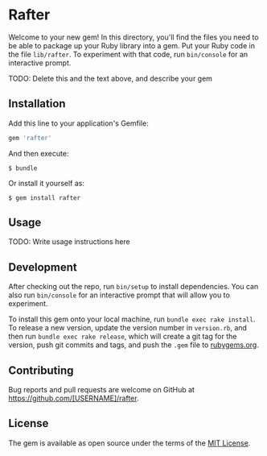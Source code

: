 # Rafter

Welcome to your new gem! In this directory, you'll find the files you need to be able to package up your Ruby library into a gem. Put your Ruby code in the file `lib/rafter`. To experiment with that code, run `bin/console` for an interactive prompt.

TODO: Delete this and the text above, and describe your gem

## Installation

Add this line to your application's Gemfile:

```ruby
gem 'rafter'
```

And then execute:

    $ bundle

Or install it yourself as:

    $ gem install rafter

## Usage

TODO: Write usage instructions here

## Development

After checking out the repo, run `bin/setup` to install dependencies. You can also run `bin/console` for an interactive prompt that will allow you to experiment.

To install this gem onto your local machine, run `bundle exec rake install`. To release a new version, update the version number in `version.rb`, and then run `bundle exec rake release`, which will create a git tag for the version, push git commits and tags, and push the `.gem` file to [rubygems.org](https://rubygems.org).

## Contributing

Bug reports and pull requests are welcome on GitHub at https://github.com/[USERNAME]/rafter.

## License

The gem is available as open source under the terms of the [MIT License](https://opensource.org/licenses/MIT).
